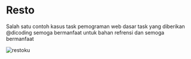 # Resto
Salah satu contoh kasus task pemograman web dasar task yang diberikan @dicoding semoga bermanfaat untuk bahan refrensi dan semoga bermanfaat


![restoku](https://user-images.githubusercontent.com/25207537/107834689-83aded80-6dc9-11eb-8d07-066a2996a53d.png)
